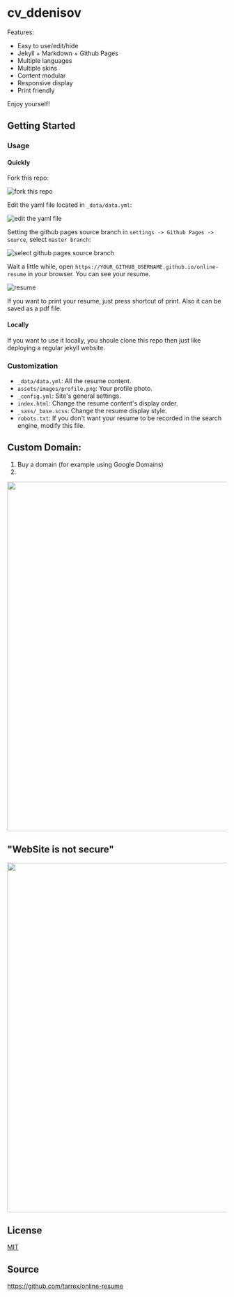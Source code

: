 # cv_ddenisov

Features:

+ Easy to use/edit/hide
+ Jekyll + Markdown + Github Pages
+ Multiple languages
+ Multiple skins
+ Content modular
+ Responsive display
+ Print friendly

Enjoy yourself!

## Getting Started

### Usage

#### Quickly

Fork this repo:

![](./assets/images/fork.png "fork this repo")

Edit the yaml file located in `_data/data.yml`:

![](./assets/images/edit.png "edit the yaml file")

Setting the github pages source branch in `settings -> Github Pages -> source`, select `master branch`:

![](./assets/images/source.png "select github pages source branch")

Wait a little while, open `https://YOUR_GITHUB_USERNAME.github.io/online-resume` in your browser. You can see your resume.

![](./assets/images/resume.png "resume")

If you want to print your resume, just press shortcut of print. Also it can be saved as a pdf file.

#### Locally

If you want to use it locally, you shoule clone this repo then just like deploying a regular jekyll website.

### Customization

+ `_data/data.yml`: All the resume content.
+ `assets/images/profile.png`: Your profile photo.
+ `_config.yml`: Site's general settings.
+ `index.html`: Change the resume content's display order.
+ `_sass/_base.scss`: Change the resume display style.
+ `robots.txt`: If you don't want your resume to be recorded in the search engine, modify this file.

## Custom Domain:
1. Buy a domain (for example using Google Domains)
2. 
<img src="https://i.ibb.co/PN3m2D3/Screen-Shot-2019-11-03-at-15-30-58.png" width="800">


## "WebSite is not secure"
<img src="https://i.ibb.co/MB4V80W/Screen-Shot-2019-11-03-at-15-52-41.png" width="800">

## License

[MIT](https://choosealicense.com/licenses/mit/)

## Source

https://github.com/tarrex/online-resume
